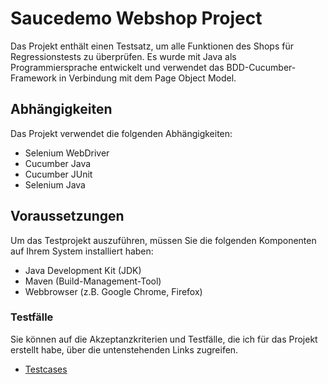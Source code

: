 # Saucedemo Webshop Project

Das Projekt enthält einen Testsatz, um alle Funktionen des Shops für Regressionstests zu überprüfen. Es wurde mit Java als Programmiersprache entwickelt und verwendet das BDD-Cucumber-Framework in Verbindung mit dem Page Object Model.

## Abhängigkeiten

Das Projekt verwendet die folgenden Abhängigkeiten:

- Selenium WebDriver
- Cucumber Java
- Cucumber JUnit
- Selenium Java

## Voraussetzungen

Um das Testprojekt auszuführen, müssen Sie die folgenden Komponenten auf Ihrem System installiert haben:

- Java Development Kit (JDK)
- Maven (Build-Management-Tool)
- Webbrowser (z.B. Google Chrome, Firefox)

### Testfälle
Sie können auf die Akzeptanzkriterien und Testfälle, die ich für das Projekt erstellt habe, über die untenstehenden Links zugreifen.

- [Testcases](https://docs.google.com/spreadsheets/d/1IsrAQwPCr_oAuA1SPXSPq8RxtTY_MBEGbBzjWzRz30s/edit?usp=sharing)


